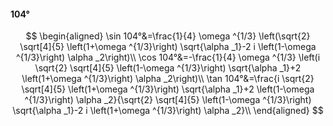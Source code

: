 #### 104°

$$
\begin{aligned}
\sin 104°&=\frac{1}{4} \omega ^{1/3} \left(\sqrt{2} \sqrt[4]{5} \left(1+\omega ^{1/3}\right) \sqrt{\alpha _1}-2 i \left(1-\omega ^{1/3}\right) \alpha _2\right)\\
\cos 104°&=-\frac{1}{4} \omega ^{1/3} \left(i \sqrt{2} \sqrt[4]{5} \left(1-\omega ^{1/3}\right) \sqrt{\alpha _1}+2 \left(1+\omega ^{1/3}\right) \alpha _2\right)\\
\tan 104°&=\frac{i \sqrt{2} \sqrt[4]{5} \left(1+\omega ^{1/3}\right) \sqrt{\alpha _1}+2 \left(1-\omega ^{1/3}\right) \alpha _2}{\sqrt{2} \sqrt[4]{5} \left(1-\omega
^{1/3}\right) \sqrt{\alpha _1}-2 i \left(1+\omega ^{1/3}\right) \alpha _2}\\
\end{aligned}
$$

